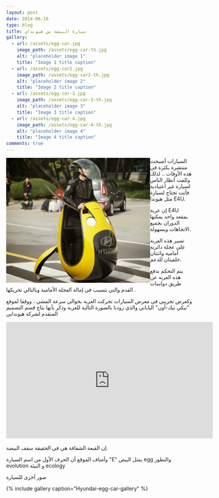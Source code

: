 ```yaml
---
layout: post
date: 2014-06-16
type: blog
title: سيارة البيضة من هيونداي
gallery:
  - url: /assets/egg-car.jpg
    image_path: /assets/egg-car-th.jpg
    alt: "placeholder image 1"
    title: "Image 1 title caption"
  - url: /assets/egg-car2.jpg
    image_path: /assets/egg-car2-th.jpg
    alt: "placeholder image 2"
    title: "Image 2 title caption"
  - url: /assets/egg-car-3.jpg
    image_path: /assets/egg-car-3-th.jpg
    alt: "placeholder image 3"
    title: "Image 3 title caption"
  - url: /assets/egg-car-4.jpg
    image_path: /assets/egg-car-4-th.jpg
    alt: "placeholder image 4"
    title: "Image 4 title caption"
comments: true
---
```



<img alt="سيارة البيضة من هيونداي" src="/assets/hyundai-e4u-idea.jpg" style="float: left;" />

السيارات أصبحت منتشرة بكثرة في هذه الأوقات .. لذلك وللفت أنظار الناس لسيارة غير اعتيادية فأنت تحتاج لسيارة مثل هيوندا E4U.

إن عربة E4U بمقعد واحد يمكنها الدوران بجميع الاتجاهات وبسهولة.

تسير هذه العربة على عجلة دائرية أمامية واثنتان خلفيتان للدعم.


يتم التحكم بدفع هذه العربة عن طريق دواسات القدم والتي تتسبب في إمالة العجلة الأمامية وبالتالي تحريكها .

 وكعرض تجريبي في معرض السيارات تحركت العربة بحوالي سرعة المشي ، ووفقا لموقع "نيكي تيك-أون" الياباني والذي زودنا بالصورة التالية للعربة وذكر بأنها نتاج قسم التصميم المتقدم لشركة هيوندايي

<center><iframe width="560" height="315" src="https://www.youtube.com/embed/JvykS988XWw" frameborder="0" allowfullscreen></iframe></center>

إن القبعة الشفافة هي في الحقيقة سقف البيضة.

وأضاف الموقع أن الحرف الأول من اسم السيارة "E" يمثل البيض egg والتطور evolution و البيئة ecology

صور أخرى للسيارة


{% include gallery caption="Hyundai-egg-car-gallery" %}







